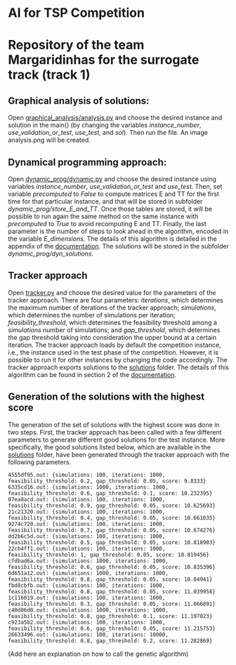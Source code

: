 # AI for TSP Competition
# Repository of the team Margaridinhas for the surrogate track (track 1)

## Graphical analysis of solutions:
Open [graphical_analysis/analysis.py](https://github.com/almeidawarley/tsp_competition/blob/master/graphical_analysis/analysis.py) and choose the desired instance and solution in the main() (by changing the variables *instance_number*, *use_validation_or_test*, *use_test*, and *sol*). Then run the file. An image analysis.png will be created.

## Dynamical programming approach:
Open [dynamic_prog/dynamic.py](https://github.com/almeidawarley/tsp_competition/blob/master/dynamic_prog/dynamic.py) and choose the desired instance using variables *instance_number*, *use_validation_or_test* and *use_test*. Then, set variable *precomputed* to *False* to compute matrices E and TT for the first time for that particular instance, and that will be stored in subfolder *dynamic_prog/store_E_and_TT*. Once those tables are stored, it will be possible to run again the same method on the same instance with *precomputed* to *True* to avoid recomputing E and TT. Finally, the last parameter is the number of steps to look ahead in the algorithm, encoded in the variable *E_dimensions*. The details of this algorithm is detailed in the appendix of the [documentation](https://github.com/almeidawarley/tsp_competition/blob/master/AI4TSP_competition_track_1_Margaridinhas.pdf). The solutions will be stored in the subfolder *dynamic_prog/dyn_solutions*.

## Tracker approach
Open [tracker.py](https://github.com/almeidawarley/tsp_competition/blob/master/tracker.py) and choose the desired value for the parameters of the tracker approach. There are four parameters: *iterations*, which determines the maximum number of iterations of the tracker approach; *simulations*, which determines the number of simulations per iteration; *feasibility_threshold*, which determines the feasibility threshold among a *simulations* number of simulations; and *gap_threshold*, which determines the gap threshold taking into consideration the upper bound at a certain iteration. The tracker approach loads by default the competition instance, i.e., the instance used in the test phase of the competition. However, it is possible to run it for other instances by changing the code accordingly. The tracker approach exports solutions to the [solutions](https://github.com/almeidawarley/tsp_competition/blob/master/solutions) folder. The details of this algorithm can be found in section 2 of the [documentation](https://github.com/almeidawarley/tsp_competition/blob/master/AI4TSP_competition_track_1_Margaridinhas.pdf).

## Generation of the solutions with the highest score
The generation of the set of solutions with the highest score was done in two steps. First, the tracker approach has been called with a few different parameters to generate different good solutions for the test instance. More specifically, the good solutions listed below, which are available in the [solutions](https://github.com/almeidawarley/tsp_competition/blob/master/solutions) folder, have been generated through the tracker approach with the following parameters.

```
4555df95.out: {simulations: 100, iterations: 1000, feasibility_threshold: 0.2, gap_threshold: 0.05, score: 9.8333}
6335cd16.out: {simulations: 1000, iterations: 1000, feasibility_threshold: 0.6, gap_threshold: 0.1, score: 10.232395}
07ea8acd.out: {simulations: 100, iterations: 1000, feasibility_threshold: 0.9, gap_threshold: 0.05, score: 10.625693}
21c21320.out: {simulations: 100, iterations: 1000, feasibility_threshold: 0.4, gap_threshold: 0.05, score: 10.661035}
9274c720.out: {simulations: 100, iterations: 1000, feasibility_threshold: 0.7, gap_threshold: 0.05, score: 10.674276}
dd2b6c5d.out: {simulations: 100, iterations: 1000, feasibility_threshold: 0.5, gap_threshold: 0.05, score: 10.818903}
22cb4ff1.out: {simulations: 100, iterations: 1000, feasibility_threshold: 1, gap_threshold: 0.05, score: 10.819456}
cfdbad6a.out: {simulations: 1000, iterations: 1000, feasibility_threshold: 0.6, gap_threshold: 0.05, score: 10.835396}
6d651a12.out: {simulations: 1000, iterations: 1000, feasibility_threshold: 0.8, gap_threshold: 0.05, score: 10.84941}
fbd8cbfb.out: {simulations: 100, iterations: 1000, feasibility_threshold: 0.8, gap_threshold: 0.05, score: 11.039958}
1c116019.out: {simulations: 100, iterations: 1000, feasibility_threshold: 0.3, gap_threshold: 0.05, score: 11.066891}
c40d86d0.out: {simulations: 1000, iterations: 1000, feasibility_threshold: 0.8, gap_threshold: 0.1, score: 11.197023}
c923a5b2.out: {simulations: 100, iterations: 1000, feasibility_threshold: 0.6, gap_threshold: 0.05, score: 11.215753}
26633496.out: {simulations: 100, iterations: 10000, feasibility_threshold: 0.8, gap_threshold: 0.2, score: 11.282869}
```

(Add here an explanation on how to call the genetic algorithm)
